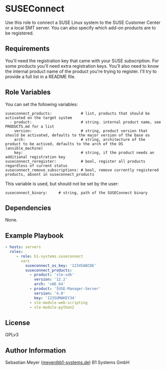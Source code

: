 SUSEConnect
===========

Use this role to connect a SUSE Linux system to the SUSE Customer Center or a local SMT server. You can also specify which add-on products are to be registered.

Requirements
------------

You'll need the registration key that came with your SUSE subscription. For some products you'll need extra registration keys. You'll also need to know the internal product name of the product you're trying to register. I'll try to provide a full list in a README file.

Role Variables
--------------

You can set the following variables:

    suseconnect_products:             # list, products that should be activated on the target system
      - product:                      # string. internal product name, see PRODUCTS.md for a list
        version:                      # string, product version that should be activated, defaults to the major version of the base os
        arch:                         # string, architecture of the product to be actived, defaults to the arch of the OS (ansible_machine)
        key:                          # string, if the product needs an additional registration key
    suseconnect_reregister:           # bool, register all products regardless of current status
    suseconnect_remove_subscriptions: # bool, remove currently registered products, absent in suseconnect_products

This variable is used, but should not be set by the user:

    suseconnect_binary:     # string, path of the SUSEConnect binary

Dependencies
------------

None.

Example Playbook
----------------

```yaml
- hosts: servers
  roles:
     - role: b1-systems.suseconnect
       vars
         suseconnect_os_key: '12345ABCDE'
         suseconnect_products:
           - product: 'sle-sdk'
             version: '12.2'
             arch: 'x86_64'
           - product: 'SUSE-Manager-Server'
             version: '4.0'
             key: '123SUMAKEY34'
           - sle-module-web-scripting
           - sle-module-python2
```

License
-------

GPLv3

Author Information
------------------

Sebastian Meyer (meyer@b1-systems.de)
B1 Systems GmbH
